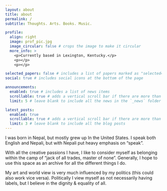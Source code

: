```yaml
---
layout: about
title: about
permalink: /
subtitle: Thoughts. Arts. Books. Music.

profile:
  align: right
  image: prof_pic.jpg
  image_circular: false # crops the image to make it circular
  more_info: >
    <p>Currently based in Lexington, Kentucky.</p>
    <p></p>
    <p></p>

selected_papers: false # includes a list of papers marked as "selected={true}"
social: true # includes social icons at the bottom of the page

announcements:
  enabled: true # includes a list of news items
  scrollable: true # adds a vertical scroll bar if there are more than 3 news items
  limit: 5 # leave blank to include all the news in the `_news` folder

latest_posts:
  enabled: true
  scrollable: true # adds a vertical scroll bar if there are more than 3 new posts items
  limit: 3 # leave blank to include all the blog posts
---
```


I was born in Nepal, but mostly grew up In the United States. I speak both English and Nepali, but with Nepali put heavy emphasis on “speak”.


With all the creative passions I have, I like to consider myself as belonging within the camp of “jack of all trades, master of none”. Generally, I hope to use this space as an archive for all the different things I do.  


My art and world view is very much influenced by my politics (this could also work vice versa). Politically I view myself as not necessarily having labels, but I believe in the dignity & equality of all.

